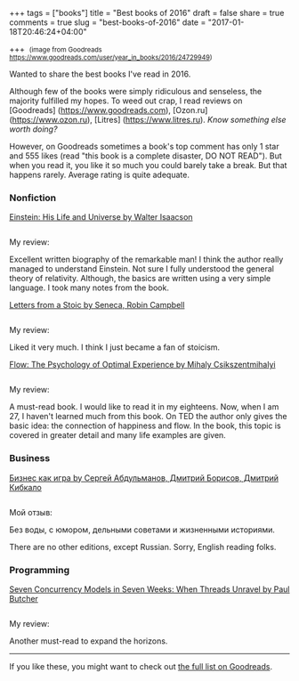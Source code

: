 +++
tags = ["books"]
title = "Best books of 2016"
draft = false
share = true
comments = true
slug = "best-books-of-2016"
date = "2017-01-18T20:46:24+04:00"

+++
<img class="img-rounded" src="/images/posts/2017-01-18-best-books-of-2016/year_in_books_full.png" alt="" title=""/>
<small>(image from Goodreads https://www.goodreads.com/user/year_in_books/2016/24729949)</small>

Wanted to share the best books I've read in 2016.

<!--more-->

Although few of the books were simply ridiculous and senseless, the majority
fulfilled my hopes. To weed out crap, I read reviews on [Goodreads]
(https://www.goodreads.com), [Ozon.ru] (https://www.ozon.ru), [Litres]
(https://www.litres.ru). *Know something else worth doing?*

However, on Goodreads sometimes a book's top comment has only 1 star and 555
likes (read "this book is a complete disaster, DO NOT READ"). But when you read
it, you like it so much you could barely take a break. But that happens rarely.
Average rating is quite adequate.

### Nonfiction

[Einstein: His Life and Universe by Walter Isaacson](https://www.goodreads.com/book/show/10884.Einstein)

<img class="img-rounded" src="/images/posts/2017-01-18-best-books-of-2016/einstein.jpg" alt="" title="Einstein: His Life and Universe by Walter Isaacson"/>

My review:

Excellent written biography of the remarkable man! I think the author really
managed to understand Einstein. Not sure I fully understood the general theory
of relativity. Although, the basics are written using a very simple language. I
took many notes from the book.

[Letters from a Stoic by Seneca, Robin Campbell](https://www.goodreads.com/book/show/97411.Letters_from_a_Stoic)

<img class="img-rounded" src="/images/posts/2017-01-18-best-books-of-2016/seneca.jpg" alt="" title="Letters from a Stoic by Seneca, Robin Campbell"/>

My review:

Liked it very much. I think I just became a fan of stoicism.

[Flow: The Psychology of Optimal Experience by Mihaly Csikszentmihalyi](https://www.goodreads.com/book/show/66354.Flow)

<img class="img-rounded" src="/images/posts/2017-01-18-best-books-of-2016/flow.jpg" alt="" title="Flow: The Psychology of Optimal Experience by Mihaly Csikszentmihalyi"/>

My review:

A must-read book. I would like to read it in my eighteens. Now, when I am 27, I
haven't learned much from this book. On TED the author only gives the basic
idea: the connection of happiness and flow. In the book, this topic is covered
in greater detail and many life examples are given.

### Business

[Бизнес как игра by Сергей Абдульманов, Дмитрий Борисов, Дмитрий Кибкало](https://www.goodreads.com/book/show/28437799)

<img class="img-rounded" src="/images/posts/2017-01-18-best-books-of-2016/business_like_a_game.jpg" alt="" title="Бизнес как игра by Сергей Абдульманов, Дмитрий Борисов, Дмитрий Кибкало"/>

Мой отзыв:

Без воды, с юмором, дельными советами и жизненными историями.

There are no other editions, except Russian. Sorry, English reading folks.

### Programming

[Seven Concurrency Models in Seven Weeks: When Threads Unravel by Paul Butcher](https://www.goodreads.com/book/show/18467564-seven-concurrency-models-in-seven-weeks)

<img class="img-rounded" src="/images/posts/2017-01-18-best-books-of-2016/7models7weeks.jpg" alt="" title="Seven Concurrency Models in Seven Weeks: When Threads Unravel by Paul Butcher"/>

My review:

Another must-read to expand the horizons.

---

If you like these, you might want to check out [the full list on Goodreads](https://www.goodreads.com/review/list/24729949?read_at=2016&sort=rating).
